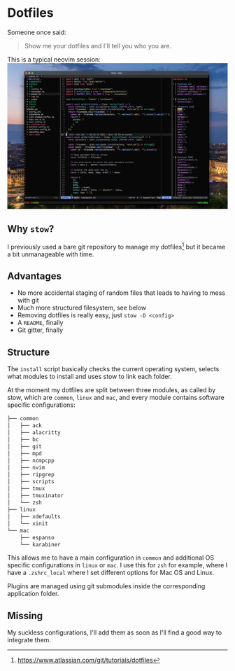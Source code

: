 # Dotfiles

Someone once said:
> Show me your dotfiles and I'll tell you who you are.

This is a typical neovim session:
![](/.screenshots/neovim.png)

## Why `stow`?

I previously used a bare git repository to manage my dotfiles[^1] but it became a bit unmanageable with time.

## Advantages
* No more accidental staging of random files that leads to having to mess with git
* Much more structured filesystem, see below
* Removing dotfiles is really easy, just `stow -D <config>`
* A `README`, finally
* Git gitter, finally

## Structure

The `install` script basically checks the current operating system, selects what modules to install and uses stow to link each folder.

At the moment my dotfiles are split between three modules, as called by stow, which are `common`, `linux` and `mac`, and every module contains software specific configurations:

```
├── common
│   ├── ack
│   ├── alacritty
│   ├── bc
│   ├── git
│   ├── mpd
│   ├── ncmpcpp
│   ├── nvim
│   ├── ripgrep
│   ├── scripts
│   ├── tmux
│   ├── tmuxinator
│   └── zsh
├── linux
│   ├── xdefaults
│   └── xinit
└── mac
    ├── espanso
    └── karabiner
```

This allows me to have a main configuration in `common` and additional OS specific configurations in `linux` or `mac`. I use this for `zsh` for example, where I have a `.zshrc_local` where I set different options for Mac OS and Linux.

Plugins are managed using git submodules inside the corresponding application
folder.

## Missing
My suckless configurations, I'll add them as soon as I'll find a good way to
integrate them.


[^1]: https://www.atlassian.com/git/tutorials/dotfiles

